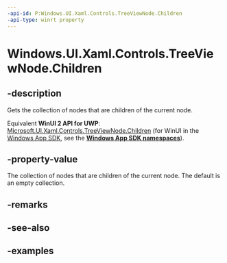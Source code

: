```yaml
---
-api-id: P:Windows.UI.Xaml.Controls.TreeViewNode.Children
-api-type: winrt property
---
```


<!-- Property syntax.
public IVector<TreeViewNode> Children { get; }
-->

# Windows.UI.Xaml.Controls.TreeViewNode.Children

## -description

Gets the collection of nodes that are children of the current node.

Equivalent **WinUI 2 API for UWP**: [Microsoft.UI.Xaml.Controls.TreeViewNode.Children](/windows/winui/api/microsoft.ui.xaml.controls.treeviewnode.children) (for WinUI in the [Windows App SDK](/windows/apps/windows-app-sdk/), see the **[Windows App SDK namespaces](/windows/windows-app-sdk/api/winrt/)**).

## -property-value

The collection of nodes that are children of the current node. The default is an empty collection.

## -remarks

## -see-also

## -examples

